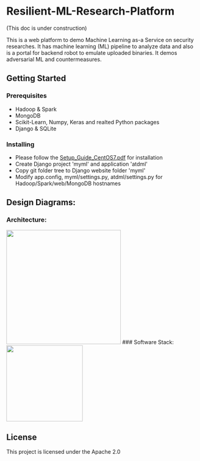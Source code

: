 # Resilient-ML-Research-Platform 
(This doc is under construction)

This is a web platform to demo Machine Learning as-a Service on security researches. 
It has machine learning (ML) pipeline to analyze data and also is a portal for backend robot to emulate uploaded binaries.
It demos adversarial ML and countermeasures.

## Getting Started
### Prerequisites
* Hadoop & Spark
* MongoDB
* Scikit-Learn, Numpy, Keras and realted Python packages
* Django & SQLite

### Installing
* Please follow the [Setup_Guide_CentOS7.pdf]("../master/Setup_Guide_CentOS7.pdf") for installation
* Create Django project 'myml' and application 'atdml'
* Copy git folder tree to Django website folder 'myml'
* Modify app.config, myml/settings.py, atdml/settings.py for Hadoop/Spark/web/MongoDB hostnames

## Design Diagrams:
### Architecture:
<img src="../master/atdml/static/atdml/img/mlaas_arch_gpu.png" height="300">
### Software Stack:
<img src="../master/atdml/static/atdml/img/sw_stack.png" height="200">

## License
This project is licensed under the Apache 2.0 


